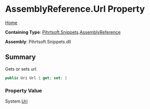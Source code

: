 # AssemblyReference\.Url Property

[Home](../../../../README.md)

**Containing Type**: [Pihrtsoft.Snippets](../../README.md)\.[AssemblyReference](../README.md)

**Assembly**: Pihrtsoft\.Snippets\.dll

## Summary

Gets or sets url\.

```csharp
public Uri Url { get; set; }
```

### Property Value

System\.[Uri](https://docs.microsoft.com/en-us/dotnet/api/system.uri)

